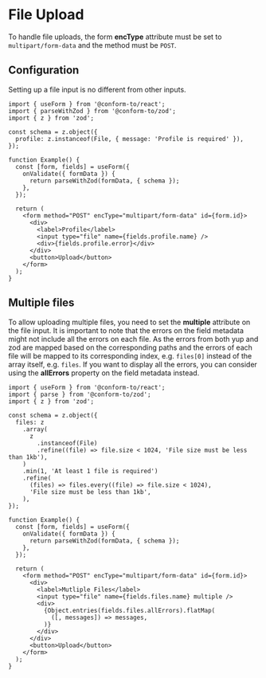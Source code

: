 # File Upload

To handle file uploads, the form **encType** attribute must be set to `multipart/form-data` and the method must be `POST`.

## Configuration

Setting up a file input is no different from other inputs.

```tsx
import { useForm } from '@conform-to/react';
import { parseWithZod } from '@conform-to/zod';
import { z } from 'zod';

const schema = z.object({
  profile: z.instanceof(File, { message: 'Profile is required' }),
});

function Example() {
  const [form, fields] = useForm({
    onValidate({ formData }) {
      return parseWithZod(formData, { schema });
    },
  });

  return (
    <form method="POST" encType="multipart/form-data" id={form.id}>
      <div>
        <label>Profile</label>
        <input type="file" name={fields.profile.name} />
        <div>{fields.profile.error}</div>
      </div>
      <button>Upload</button>
    </form>
  );
}
```

## Multiple files

To allow uploading multiple files, you need to set the **multiple** attribute on the file input. It is important to note that the errors on the field metadata might not include all the errors on each file. As the errors from both yup and zod are mapped based on the corresponding paths and the errors of each file will be mapped to its corresponding index, e.g. `files[0]` instead of the array itself, e.g. `files`. If you want to display all the errors, you can consider using the **allErrors** property on the field metadata instead.

```tsx
import { useForm } from '@conform-to/react';
import { parse } from '@conform-to/zod';
import { z } from 'zod';

const schema = z.object({
  files: z
    .array(
      z
        .instanceof(File)
        .refine((file) => file.size < 1024, 'File size must be less than 1kb'),
    )
    .min(1, 'At least 1 file is required')
    .refine(
      (files) => files.every((file) => file.size < 1024),
      'File size must be less than 1kb',
    ),
});

function Example() {
  const [form, fields] = useForm({
    onValidate({ formData }) {
      return parseWithZod(formData, { schema });
    },
  });

  return (
    <form method="POST" encType="multipart/form-data" id={form.id}>
      <div>
        <label>Mutliple Files</label>
        <input type="file" name={fields.files.name} multiple />
        <div>
          {Object.entries(fields.files.allErrors).flatMap(
            ([, messages]) => messages,
          )}
        </div>
      </div>
      <button>Upload</button>
    </form>
  );
}
```
